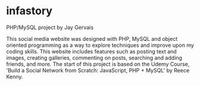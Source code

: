 # infastory

PHP/MySQL project by Jay Gervais

This social media website was designed with PHP, MySQL and object oriented programming as a way to explore techniques and improve upon my coding skills. This website includes features such as posting text and images, creating galleries, commenting on posts, searching and adding friends, and more. The start of this project is based on the Udemy Course, 'Build a Social Network from Scratch: JavaScript, PHP + MySQL' by Reece Kenny.
